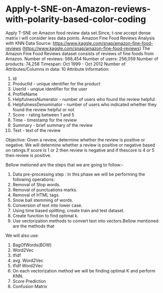 # Apply-t-SNE-on-Amazon-reviews-with-polarity-based-color-coding
Apply T-SNE on Amazon food review data set.Since, t-sne accept dense matrix i will consider less data points. 
Amazon Fine Food Reviews Analysis with KNN
Data Source: https://www.kaggle.com/snap/amazon-fine-food-reviews
(https://www.kaggle.com/snap/amazon-fine-food-reviews)
The Amazon Fine Food Reviews dataset consists of reviews of fine foods from Amazon.
Number of reviews: 568,454
Number of users: 256,059
Number of products: 74,258
Timespan: Oct 1999 - Oct 2012
Number of Attributes/Columns in data: 10
Attribute Information:
1. Id
2. ProductId - unique identifier for the product
3. UserId - unqiue identifier for the user
4. ProfileName
5. HelpfulnessNumerator - number of users who found the review helpful
6. HelpfulnessDenominator - number of users who indicated whether they found the review
helpful or not
7. Score - rating between 1 and 5
8. Time - timestamp for the review
9. Summary - brief summary of the review
10. Text - text of the review

Objective:
Given a review, determine whether the review is positive or negative. We will determine whether a review is positive or negative based on ratings.If score is 1 or 2 then review is negative and if thescore is 4 or 5 then review is positive.

Bellow metioned are the steps that we are going to follow:-
1. Data pre-processing step : In this phase we will be performing the following operations:
2. Removal of Stop words.
3. Removal of punctuations marks.
4. Removal of HTML tags.
5. Snow ball stemming of words.
6. Conversion of text into lower case.
7. Using time based splitting, create train and test dataset.
8. Create function to find optimal k.
9. Use vectorization methods to convert text into vectors.Bellow mentioned are the methods that

We will also use:
1. BagOfWords(BOW)
2. Word2Vec
3. tfidf
4. avg. Word2Vec
5. tfidf Word2Vec
6. On each vectorization method we will be finding optimal K and perform KNN.
7. Score Prediction
8. Confusion Matrix
